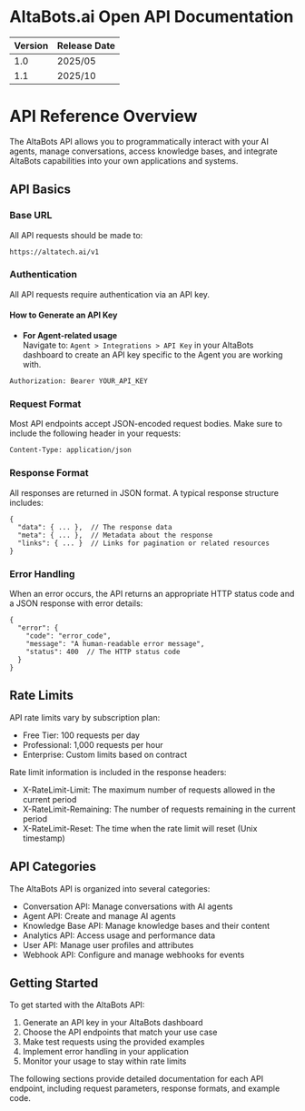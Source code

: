 

# 

# 

# **AltaBots.ai Open API Documentation**

| Version | Release Date |
| :---- | :---- |
| 1.0 | 2025/05 |
| 1.1 | 2025/10 |

# **API Reference Overview**

The AltaBots API allows you to programmatically interact with your AI agents, manage conversations, access knowledge bases, and integrate AltaBots capabilities into your own applications and systems.

## **API Basics**

### **Base URL**

All API requests should be made to:

```
https://altatech.ai/v1
```

### **Authentication**

All API requests require authentication via an API key.

#### **How to Generate an API Key**

* **For Agent-related usage**  
   Navigate to: `Agent > Integrations > API Key` in your AltaBots dashboard to create an API key specific to the Agent you are working with.

```
Authorization: Bearer YOUR_API_KEY
```

### **Request Format**

Most API endpoints accept JSON-encoded request bodies. Make sure to include the following header in your requests:

```
Content-Type: application/json
```

### **Response Format**

All responses are returned in JSON format. A typical response structure includes:

```
{
  "data": { ... },  // The response data
  "meta": { ... },  // Metadata about the response
  "links": { ... }  // Links for pagination or related resources
}
```

### **Error Handling**

When an error occurs, the API returns an appropriate HTTP status code and a JSON response with error details:

```
{
  "error": {
    "code": "error_code",
    "message": "A human-readable error message",
    "status": 400  // The HTTP status code
  }
}
```

## **Rate Limits**

API rate limits vary by subscription plan:

* Free Tier: 100 requests per day  
* Professional: 1,000 requests per hour  
* Enterprise: Custom limits based on contract

Rate limit information is included in the response headers:

* X-RateLimit-Limit: The maximum number of requests allowed in the current period  
* X-RateLimit-Remaining: The number of requests remaining in the current period  
* X-RateLimit-Reset: The time when the rate limit will reset (Unix timestamp)

## **API Categories**

The AltaBots API is organized into several categories:

* Conversation API: Manage conversations with AI agents  
* Agent API: Create and manage AI agents  
* Knowledge Base API: Manage knowledge bases and their content  
* Analytics API: Access usage and performance data  
* User API: Manage user profiles and attributes  
* Webhook API: Configure and manage webhooks for events

## **Getting Started**

To get started with the AltaBots API:

1. Generate an API key in your AltaBots dashboard  
2. Choose the API endpoints that match your use case  
3. Make test requests using the provided examples  
4. Implement error handling in your application  
5. Monitor your usage to stay within rate limits

The following sections provide detailed documentation for each API endpoint, including request parameters, response formats, and example code.  
